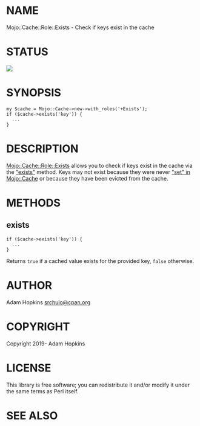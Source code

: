 # NAME

Mojo::Cache::Role::Exists - Check if keys exist in the cache

# STATUS

<div>
    <a href="https://travis-ci.org/srchulo/Mojo-Cache-Role-Exists"><img src="https://travis-ci.org/srchulo/Mojo-Cache-Role-Exists.svg?branch=master"></a>
</div>

# SYNOPSIS

    my $cache = Mojo::Cache->new->with_roles('+Exists');
    if ($cache->exists('key')) {
      ...
    }

# DESCRIPTION

[Mojo::Cache::Role::Exists](https://metacpan.org/pod/Mojo::Cache::Role::Exists) allows you to check if keys exist in the cache via the ["exists"](#exists) method.
Keys may not exist because they were never ["set" in Mojo::Cache](https://metacpan.org/pod/Mojo::Cache#set) or because they have been evicted from the cache.

# METHODS

## exists

    if ($cache->exists('key')) {
      ...
    }

Returns `true` if a cached value exists for the provided key, `false` otherwise.

# AUTHOR

Adam Hopkins <srchulo@cpan.org>

# COPYRIGHT

Copyright 2019- Adam Hopkins

# LICENSE

This library is free software; you can redistribute it and/or modify
it under the same terms as Perl itself.

# SEE ALSO
